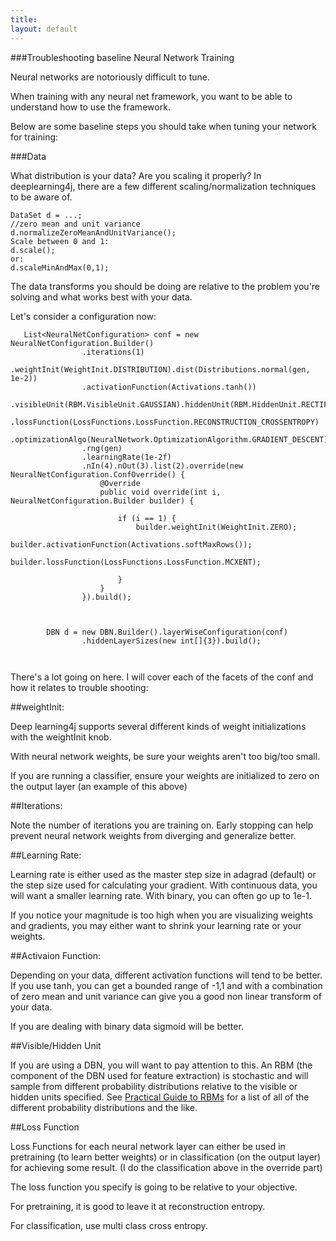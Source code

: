 ```yaml
---
title: 
layout: default
---
```


###Troubleshooting baseline Neural Network Training

Neural networks are notoriously difficult to tune.

When training with any neural net framework, you want to be able to understand how to use the framework.

Below are some baseline steps you should take when tuning your network for training:

###Data

What distribution is your data? Are you scaling it properly? In deeplearning4j, there are a few different scaling/normalization 
techniques to be aware of.

```
DataSet d = ...;
//zero mean and unit variance
d.normalizeZeroMeanAndUnitVariance();
Scale between 0 and 1:
d.scale();
or:
d.scaleMinAndMax(0,1);
```

The data transforms you should be doing are relative to the problem you're solving and what works best with your data.


Let's consider a configuration now:


```
   List<NeuralNetConfiguration> conf = new NeuralNetConfiguration.Builder()
                .iterations(1)
                .weightInit(WeightInit.DISTRIBUTION).dist(Distributions.normal(gen, 1e-2))
                .activationFunction(Activations.tanh())
                .visibleUnit(RBM.VisibleUnit.GAUSSIAN).hiddenUnit(RBM.HiddenUnit.RECTIFIED)
                .lossFunction(LossFunctions.LossFunction.RECONSTRUCTION_CROSSENTROPY)
                .optimizationAlgo(NeuralNetwork.OptimizationAlgorithm.GRADIENT_DESCENT)
                .rng(gen)
                .learningRate(1e-2f)
                .nIn(4).nOut(3).list(2).override(new NeuralNetConfiguration.ConfOverride() {
                    @Override
                    public void override(int i, NeuralNetConfiguration.Builder builder) {

                        if (i == 1) {
                            builder.weightInit(WeightInit.ZERO);
                            builder.activationFunction(Activations.softMaxRows());
                            builder.lossFunction(LossFunctions.LossFunction.MCXENT);

                        }
                    }
                }).build();



        DBN d = new DBN.Builder().layerWiseConfiguration(conf)
                .hiddenLayerSizes(new int[]{3}).build();



```

There's a lot going on here. I will cover each of the facets of the conf and how it relates to trouble shooting:


##weightInit:

Deep learning4j supports several different kinds of weight initializations with the weightInit knob.

With neural network weights, be sure your weights aren't too big/too small.

If you are running a classifier, ensure your weights are initialized to zero on the output layer (an example of this above)

##Iterations:

Note the number of iterations you are training on. Early stopping can help prevent neural network weights
from diverging and generalize better.

##Learning Rate:

Learning rate is either used as the master step size in adagrad (default) or the step size used for calculating
your gradient. With continuous data, you will want a smaller learning rate. With binary, you can often go up to 1e-1.

If you notice your magnitude is too high when you are visualizing weights and gradients, you may either want to shrink
your learning rate or your weights.

##Activaion Function:

Depending on your data, different activation functions will tend to be better. If you use tanh, you can 
get a bounded range of -1,1 and with a combination of zero mean and unit variance can give you a good
non linear transform of your data.

If you are dealing with binary data sigmoid will be better.

##Visible/Hidden Unit

If you are using a DBN, you will want to pay attention to this. An RBM (the component of the DBN used
for feature extraction) is stochastic and will sample from different probability distributions
relative to the visible or hidden units specified. See [Practical Guide to RBMs](https://www.cs.toronto.edu/~hinton/absps/guideTR.pdf)
for a list of all of the different probability distributions and the like.

##Loss Function

Loss Functions for each neural network layer can either be used in pretraining (to learn better weights)
or in classification (on the output layer) for achieving some result. (I do the classification above in the override part)

The loss function you specify is going to be relative to your objective.

For pretraining, it is good to leave it at reconstruction entropy.

For classification, use multi class cross entropy.



